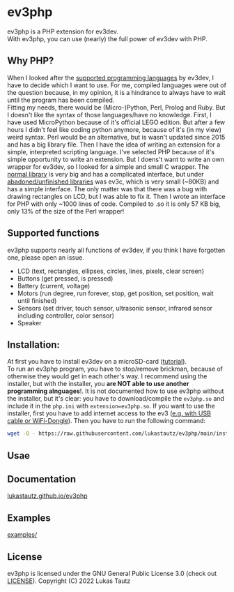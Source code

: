 # ev3php
ev3php is a PHP extension for ev3dev.
<br>
With ev3php, you can use (nearly) the full power of ev3dev with PHP.

## Why PHP?
When I looked after the [supported programming languages](https://www.ev3dev.org/docs/programming-languages) by ev3dev, I have to decide which I want to use. For me, compiled languages were out of the question because, in my opinion, it is a hindrance to always have to wait until the program has been compiled.
<br>
Fitting my needs, there would be (Micro-)Python, Perl, Prolog and Ruby. But I doesn't like the syntax of those languages/have no knowledge. First, I have used MicroPython because of it's official LEGO edition. But after a few hours I didn't feel like coding python anymore, because of it's (in my view) weird syntax. Perl would be an alternative, but is wasn't updated since 2015 and has a big library file. Then I have the idea of writing an extension for a simple, interpreted scripting language. I've selected PHP because of it's simple opportunity to write an extension. But I doens't want to write an own wrapper for ev3dev, so I looked for a simple and small C wrapper. The [normal library](https://github.com/in4lio/ev3dev-c) is very big and has a complicated interface, but under [abadoned/unfinished libraries](https://www.ev3dev.org/docs/programming-languages#out-of-date-abandoned-and-unfinished-implementations) was ev3c, which is very small (~80KB) and has a simple interface. The only matter was that there was a bug with drawing rectangles on LCD, but I was able to fix it. Then I wrote an interface for PHP with only ~1000 lines of code. Compiled to .so it is only 57 KB big, only 13% of the size of the Perl wrapper!

## Supported functions
ev3php supports nearly all functions of ev3dev, if you think I have forgotten one, please open an issue.
- LCD (text, rectangles, ellipses, circles, lines, pixels, clear screen)
- Buttons (get pressed, is pressed)
- Battery (current, voltage)
- Motors (run degree, run forever, stop, get position, set position, wait until finished)
- Sensors (set driver, touch sensor, ultrasonic sensor, infrared sensor including controller, color sensor)
- Speaker

## Installation:
At first you have to install ev3dev on a microSD-card ([tutorial](https://www.ev3dev.org/docs/getting-started)).
<br>
To run an ev3php program, you have to stop/remove brickman, because of otherwise they would get in each other's way. I recommend using the installer, but with the installer, you **are NOT able to use another programming alnguages**!. It is not documented how to use ev3php without the installer, but it's clear: you have to download/compile the `ev3php.so` and include it in the `php.ini` with `extension=ev3php.so`.
If you want to use the installer, first you have to add internet access to the ev3 ([e.g. with USB cable or WiFi-Dongle](https://www.ev3dev.org/docs/networking)).
Then you have to run the following command:
```bash
wget -O - https://raw.githubusercontent.com/lukastautz/ev3php/main/install.sh | sudo sh
```

## Usae

## Documentation
[lukastautz.github.io/ev3php](https://lukastautz.github.io/ev3php)

## Examples
[examples/](https://github.com/lukastautz/ev3php/tree/main/examples)

## License
ev3php is licensed under the GNU General Public License 3.0 (check out [LICENSE](https://github.com/lukastautz/ev3php/blob/main/LICENSE)).
Copyright (C) 2022 Lukas Tautz
